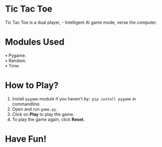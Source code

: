# Tic Tac Toe
Tic Tac Toe is a dual player, - Intelligent AI game mode, verse the computer.

# Modules Used
• Pygame.  
• Random.  
• Time.  

# How to Play?
1. Install `pygame` module if you haven't by:``` pip install pygame``` in commandline.  
2. Open and run `game.py`.  
3. Click on **Play** to play the game.  
4. To play the game again, click **Reset**.  
# Have Fun!
